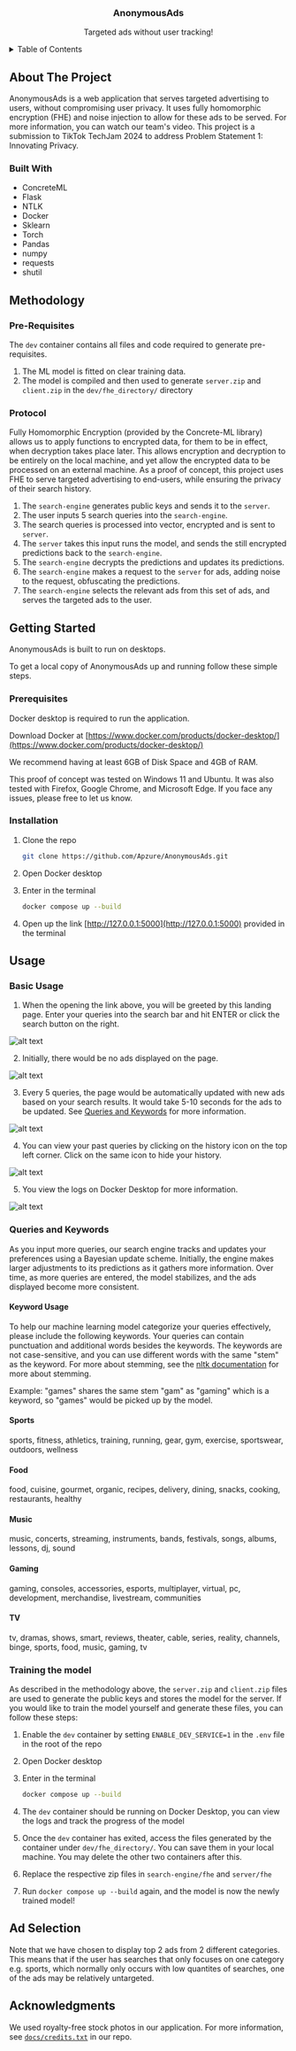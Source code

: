 <!-- PROJECT LOGO -->
<br />

<h3 align="center">AnonymousAds</h3>

  <p align="center">
    Targeted ads without user tracking!
    <br />
  </p>
</div>

<!-- TABLE OF CONTENTS -->
<details>
  <summary>Table of Contents</summary>
  <ol>
    <li>
      <a href="#about-the-project">About The Project</a>
      <ul>
        <li><a href="#built-with">Built With</a></li>
      </ul>
    </li>
    <li><a href="#methodology">Methodology</a></li>
    <li>
      <a href="#getting-started">Getting Started</a>
      <ul>
        <li><a href="#prerequisites">Prerequisites</a></li>
        <li><a href="#installation">Installation</a></li>
      </ul>
    </li>
    <li><a href="#usage">Usage</a></li>
    <li><a href="#acknowledgments">Acknowledgments</a></li>
  </ol>
</details>

<!-- ABOUT THE PROJECT -->

## About The Project

AnonymousAds is a web application that serves targeted advertising to users, without compromising user privacy. It uses fully homomorphic encryption (FHE) and noise injection to allow for these ads to be served. For more information, you can watch our team's video. This project
is a submission to TikTok TechJam 2024 to address Problem Statement 1: Innovating Privacy. 


### Built With

- ConcreteML
- Flask
- NTLK
- Docker
- Sklearn
- Torch
- Pandas
- numpy
- requests
- shutil


<!-- METHODOLOGY -->

## Methodology

### Pre-Requisites

The `dev` container contains all files and code required to generate pre-requisites. 

1. The ML model is fitted on clear training data. 
2. The model is compiled and then used to generate `server.zip` and `client.zip` in the `dev/fhe_directory/` directory

### Protocol

Fully Homomorphic Encryption (provided by the Concrete-ML library) allows us to apply functions to encrypted data, for them to be in effect,
when decryption takes place later. This allows encryption and decryption to be entirely on the local machine, and yet allow the encrypted data
to be processed on an external machine. As a proof of concept, this project uses FHE to serve targeted advertising to end-users, while ensuring
the privacy of their search history. 

1. The `search-engine` generates public keys and sends it to the `server`.
2. The user inputs 5 search queries into the `search-engine`.
3. The search queries is processed into vector, encrypted and is sent to `server`.
4. The `server` takes this input runs the model, and sends the still encrypted predictions back to the `search-engine`.
5. The `search-engine` decrypts the predictions and updates its predictions. 
7. The `search-engine` makes a request to the `server` for ads, adding noise to the request, obfuscating the predictions.
8. The `search-engine` selects the relevant ads from this set of ads, and serves the targeted ads to the user.

<!-- GETTING STARTED -->

## Getting Started

AnonymousAds is built to run on desktops.

To get a local copy of AnonymousAds up and running follow these simple steps.

### Prerequisites

Docker desktop is required to run the application.

Download Docker at [https://www.docker.com/products/docker-desktop/](https://www.docker.com/products/docker-desktop/)

We recommend having at least 6GB of Disk Space and 4GB of RAM.

This proof of concept was tested on Windows 11 and Ubuntu. It was also tested with Firefox, Google Chrome, and Microsoft Edge. If you face any issues, please free to let us know.

### Installation

1. Clone the repo

   ```sh
   git clone https://github.com/Apzure/AnonymousAds.git
   ```
2. Open Docker desktop
3. Enter in the terminal

   ```sh
   docker compose up --build
   ```
4. Open up the link [http://127.0.0.1:5000](http://127.0.0.1:5000) provided in the terminal

<!-- USAGE EXAMPLES -->

## Usage

### Basic Usage
1. When the opening the link above, you will be greeted by this landing page. Enter your queries into the search bar and hit ENTER or click the search button on the right.

<!-- INSERT SCREENSHOT OF LANDING PAGE HERE -->

![alt text](docs/images/landing_page.png)

2. Initially, there would be no ads displayed on the page. 

<!-- INSERT SCREENSHOT OF QUERY PAGE HERE + NO ADS-->

![alt text](docs/images/query_page_no_ads.png)

3. Every 5 queries, the page would be automatically updated with new ads based on your search results. It would take 5-10 seconds for the ads to be updated. See [Queries and Keywords](#queries-and-keywords) for more information.

<!-- INSERT SCREENSHOT OF QUERY PAGE HERE + ADS-->

![alt text](docs/images/query_page_with_ads.png)

4. You can view your past queries by clicking on the history icon on the top left corner. Click on the same icon to hide your history.

<!-- INSERT SCREENSHOT OF QUERY PAGE HERE + ADS + HISTORY-->

![alt text](docs/images/query_page_history.png)

5. You view the logs on Docker Desktop for more information. 

<!-- INSERT IMG OF DOCKER-->

![alt text](docs/images/docker_logs.png)

### Queries and Keywords 

As you input more queries, our search engine tracks and updates your preferences using a Bayesian update scheme. Initially, the engine makes larger adjustments to its predictions as it gathers more information. Over time, as more queries are entered, the model stabilizes, and the ads displayed become more consistent.

#### Keyword Usage
To help our machine learning model categorize your queries effectively, please include the following keywords. Your queries can contain punctuation and additional words besides the keywords. The keywords are not case-sensitive, and you can use different words with the same "stem" as the keyword. For more about stemming, see the [nltk documentation](https://www.nltk.org/howto/stem.html#unit-tests-for-the-porter-stemmer) for more about stemming.

Example: "games" shares the same stem "gam" as "gaming" which is a keyword, so "games" would be picked up by the model. 

#### Sports
sports, fitness, athletics, training, running, gear, gym, exercise, sportswear, outdoors, wellness

#### Food
food, cuisine, gourmet, organic, recipes, delivery, dining, snacks, cooking, restaurants, healthy

#### Music
music, concerts, streaming, instruments, bands, festivals, songs, albums, lessons, dj, sound

#### Gaming
gaming, consoles, accessories, esports, multiplayer, virtual, pc, development, merchandise, livestream, communities

#### TV 
tv, dramas, shows, smart, reviews, theater, cable, series, reality, channels, binge, sports, food, music, gaming, tv

### Training the model

As described in the methodology above, the `server.zip` and `client.zip` files are used to generate the public keys and stores the model for the server. If you would like to train the model yourself and generate these files, you can follow these steps:

1. Enable the `dev` container by setting `ENABLE_DEV_SERVICE=1` in the `.env` file in the root of the repo
2. Open Docker desktop
3. Enter in the terminal

   ```sh
   docker compose up --build
   ```
4. The `dev` container should be running on Docker Desktop, you can view the logs and track the progress of the model
5. Once the `dev` container has exited, access the files generated by the container under `dev/fhe_directory/`. You can save them in your local machine. You may delete the other two containers after this.
6. Replace the respective zip files in `search-engine/fhe` and `server/fhe`
7. Run `docker compose up --build` again, and the model is now the newly trained model!

## Ad Selection 

Note that we have chosen to display top 2 ads from 2 different categories. This means that if the user has searches that only focuses on one category e.g. sports, which normally only occurs with low quantites of searches, one of the ads may be relatively untargeted.

## Acknowledgments

We used royalty-free stock photos in our application. For more information, see [`docs/credits.txt`](docs/credit.txt) in our repo.

